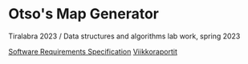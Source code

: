 # Otso's Map Generator
Tiralabra 2023 / Data structures and algorithms lab work, spring 2023


[Software Requirements Specification](https://github.com/otsohelos/mapgenerator/blob/main/srs.md)
[Viikkoraportit](https://github.com/otsohelos/mapgenerator/tree/main/viikkoraportit)
